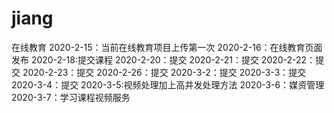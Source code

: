 # jiang
在线教育
2020-2-15：当前在线教育项目上传第一次
2020-2-16：在线教育页面发布
2020-2-18:提交课程
2020-2-20：提交
2020-2-21：提交
2020-2-22：提交
2020-2-23：提交
2020-2-26：提交
2020-3-2：提交
2020-3-3：提交
2020-3-4：提交
2020-3-5:视频处理加上高并发处理方法
2020-3-6：媒资管理
2020-3-7：学习课程视频服务
